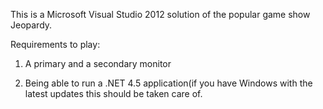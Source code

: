 This is a Microsoft Visual Studio 2012 solution of the popular game show Jeopardy.

Requirements to play:

1) A primary and a secondary monitor

2) Being able to run a .NET 4.5 application(if you have Windows with the latest updates this should be taken care of.


